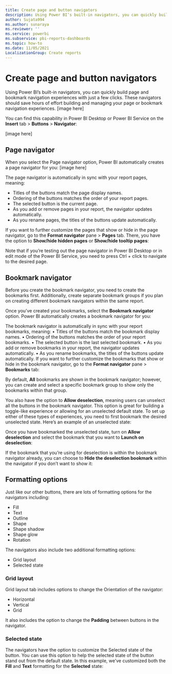 ```yaml
---
title: Create page and button navigators
description: Using Power BI’s built-in navigators, you can quickly build page and bookmark navigation experiences with just a few clicks.
author: Sujata994
ms.author: sunaraya
ms.reviewer: ''
ms.service: powerbi
ms.subservice: pbi-reports-dashboards
ms.topic: how-to
ms.date: 11/05/2021
LocalizationGroup: Create reports
---
```


# Create page and button navigators

Using Power BI’s built-in navigators, you can quickly build page and bookmark navigation experiences with just a few clicks. These navigators should save hours of effort building and managing your page or bookmark navigation experiences.
[image here] 

You can find this capability in Power BI Desktop or Power BI Service on the **Insert** tab > **Buttons** > **Navigator**:

[image here] 

## Page navigator

When you select the Page navigator option, Power BI automatically creates a page navigator for you: 
[image here] 

The page navigator is automatically in sync with your report pages, meaning:
 - Titles of the buttons match the page display names.
 - Ordering of the buttons matches the order of your report pages.
 - The selected button is the current page.
 - As you add or remove pages in your report, the navigator updates automatically.
 - As you rename pages, the titles of the buttons update automatically.

If you want to further customize the pages that show or hide in the page navigator, go to the **Format navigator** pane > **Pages** tab. There, you have the option to **Show/hide hidden pages** or **Show/hide tooltip pages**:

Note that if you’re testing out the page navigator in Power BI Desktop or in edit mode of the Power BI Service, you need to press Ctrl + click to navigate to the desired page.

## Bookmark navigator
Before you create the bookmark navigator, you need to create the bookmarks first. Additionally, create separate bookmark groups if you plan on creating different bookmark navigators within the same report. 
  
Once you’ve created your bookmarks, select the **Bookmark navigator** option. Power BI automatically creates a bookmark navigator for you: 

 
The bookmark navigator is automatically in sync with your report bookmarks, meaning:
•	Titles of the buttons match the bookmark display names.
•	Ordering of the buttons matches the order of your report bookmarks.
•	The selected button is the last selected bookmark.
•	As you add or remove bookmarks in your report, the navigator updates automatically.
•	As you rename bookmarks, the titles of the buttons update automatically.
If you want to further customize the bookmarks that show or hide in the bookmark navigator, go to the **Format navigator** pane > **Bookmarks** tab:
 
By default, **All** bookmarks are shown in the bookmark navigator; however, you can create and select a specific bookmark group to show only the bookmarks within that group.
 
You also have the option to **Allow deselection**, meaning users can unselect all the buttons in the bookmark navigator. This option is great for building a toggle-like experience or allowing for an unselected default state. To set up either of these types of experiences, you need to first bookmark the desired unselected state. Here’s an example of an unselected state: 
 
Once you have bookmarked the unselected state, turn on **Allow deselection** and select the bookmark that you want to **Launch on deselection**: 
 
If the bookmark that you’re using for deselection is within the bookmark navigator already, you can choose to **Hide the deselection bookmark** within the navigator if you don’t want to show it: 
 
## Formatting   options
Just like our other buttons, there are lots of formatting options for the navigators including: 
- Fill
- Text
- Outline
- Shape
- Shape shadow 
- Shape glow
- Rotation

The navigators also include two additional formatting options:
- Grid layout
- Selected state

### Grid layout
Grid layout tab includes options to change the Orientation of the navigator: 
- Horizontal
- Vertical
- Grid  

It also includes the option to change the **Padding** between buttons in the navigator.

### Selected state
The navigators have the option to customize the Selected state of the button. You can use this option to help the selected state of the button stand out from the default state. In this example, we’ve customized both the **Fill** and **Text** formatting for the **Selected** state: 
 

